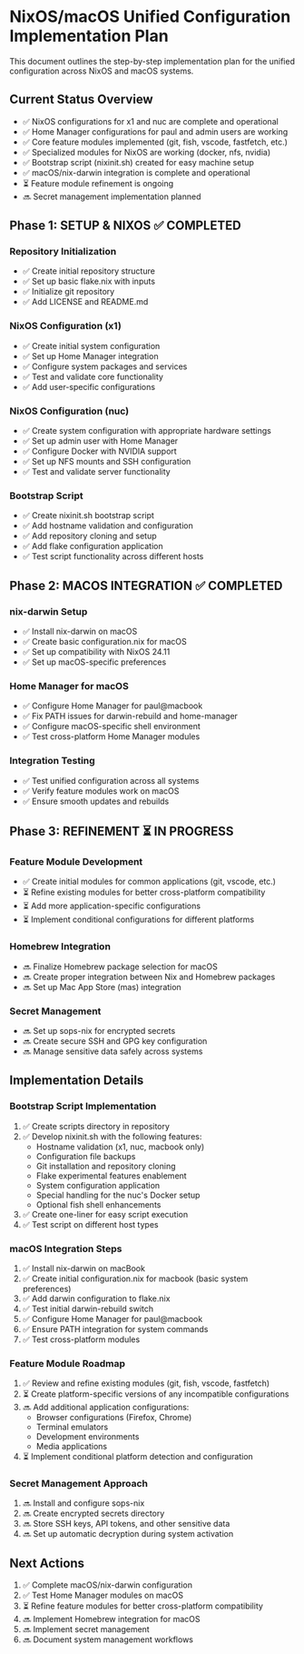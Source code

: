 # NixOS/macOS Unified Configuration Implementation Plan

This document outlines the step-by-step implementation plan for the unified configuration across NixOS and macOS systems.

## Current Status Overview

- :white_check_mark: NixOS configurations for x1 and nuc are complete and operational
- :white_check_mark: Home Manager configurations for paul and admin users are working
- :white_check_mark: Core feature modules implemented (git, fish, vscode, fastfetch, etc.)
- :white_check_mark: Specialized modules for NixOS are working (docker, nfs, nvidia)
- :white_check_mark: Bootstrap script (nixinit.sh) created for easy machine setup
- :white_check_mark: macOS/nix-darwin integration is complete and operational
- :hourglass_flowing_sand: Feature module refinement is ongoing
- :soon: Secret management implementation planned

## Phase 1: SETUP & NIXOS :white_check_mark: COMPLETED

### Repository Initialization
- :white_check_mark: Create initial repository structure
- :white_check_mark: Set up basic flake.nix with inputs
- :white_check_mark: Initialize git repository
- :white_check_mark: Add LICENSE and README.md

### NixOS Configuration (x1)
- :white_check_mark: Create initial system configuration
- :white_check_mark: Set up Home Manager integration
- :white_check_mark: Configure system packages and services
- :white_check_mark: Test and validate core functionality
- :white_check_mark: Add user-specific configurations

### NixOS Configuration (nuc)
- :white_check_mark: Create system configuration with appropriate hardware settings
- :white_check_mark: Set up admin user with Home Manager
- :white_check_mark: Configure Docker with NVIDIA support
- :white_check_mark: Set up NFS mounts and SSH configuration
- :white_check_mark: Test and validate server functionality

### Bootstrap Script
- :white_check_mark: Create nixinit.sh bootstrap script
- :white_check_mark: Add hostname validation and configuration
- :white_check_mark: Add repository cloning and setup
- :white_check_mark: Add flake configuration application
- :white_check_mark: Test script functionality across different hosts

## Phase 2: MACOS INTEGRATION :white_check_mark: COMPLETED

### nix-darwin Setup
- :white_check_mark: Install nix-darwin on macOS
- :white_check_mark: Create basic configuration.nix for macOS
- :white_check_mark: Set up compatibility with NixOS 24.11
- :white_check_mark: Set up macOS-specific preferences

### Home Manager for macOS
- :white_check_mark: Configure Home Manager for paul@macbook
- :white_check_mark: Fix PATH issues for darwin-rebuild and home-manager
- :white_check_mark: Configure macOS-specific shell environment
- :white_check_mark: Test cross-platform Home Manager modules

### Integration Testing
- :white_check_mark: Test unified configuration across all systems
- :white_check_mark: Verify feature modules work on macOS
- :white_check_mark: Ensure smooth updates and rebuilds

## Phase 3: REFINEMENT :hourglass_flowing_sand: IN PROGRESS

### Feature Module Development
- :white_check_mark: Create initial modules for common applications (git, vscode, etc.)
- :hourglass_flowing_sand: Refine existing modules for better cross-platform compatibility
- :hourglass_flowing_sand: Add more application-specific configurations
- :hourglass_flowing_sand: Implement conditional configurations for different platforms

### Homebrew Integration
- :soon: Finalize Homebrew package selection for macOS
- :soon: Create proper integration between Nix and Homebrew packages
- :soon: Set up Mac App Store (mas) integration

### Secret Management
- :soon: Set up sops-nix for encrypted secrets
- :soon: Create secure SSH and GPG key configuration
- :soon: Manage sensitive data safely across systems

## Implementation Details

### Bootstrap Script Implementation
1. :white_check_mark: Create scripts directory in repository
2. :white_check_mark: Develop nixinit.sh with the following features:
   - Hostname validation (x1, nuc, macbook only)
   - Configuration file backups
   - Git installation and repository cloning
   - Flake experimental features enablement
   - System configuration application
   - Special handling for the nuc's Docker setup
   - Optional fish shell enhancements
3. :white_check_mark: Create one-liner for easy script execution
4. :white_check_mark: Test script on different host types

### macOS Integration Steps
1. :white_check_mark: Install nix-darwin on macBook
2. :white_check_mark: Create initial configuration.nix for macbook (basic system preferences)
3. :white_check_mark: Add darwin configuration to flake.nix
4. :white_check_mark: Test initial darwin-rebuild switch
5. :white_check_mark: Configure Home Manager for paul@macbook
6. :white_check_mark: Ensure PATH integration for system commands
7. :white_check_mark: Test cross-platform modules

### Feature Module Roadmap
1. :white_check_mark: Review and refine existing modules (git, fish, vscode, fastfetch)
2. :hourglass_flowing_sand: Create platform-specific versions of any incompatible configurations
3. :soon: Add additional application configurations:
   - Browser configurations (Firefox, Chrome)
   - Terminal emulators
   - Development environments
   - Media applications
4. :hourglass_flowing_sand: Implement conditional platform detection and configuration

### Secret Management Approach
1. :soon: Install and configure sops-nix
2. :soon: Create encrypted secrets directory
3. :soon: Store SSH keys, API tokens, and other sensitive data
4. :soon: Set up automatic decryption during system activation

## Next Actions
1. :white_check_mark: Complete macOS/nix-darwin configuration
2. :white_check_mark: Test Home Manager modules on macOS
3. :hourglass_flowing_sand: Refine feature modules for better cross-platform compatibility
4. :soon: Implement Homebrew integration for macOS
5. :soon: Implement secret management
6. :soon: Document system management workflows